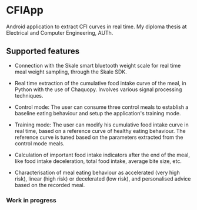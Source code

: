 # CFIApp
 Android application to extract CFI curves in real time. My diploma thesis at Electrical and Computer Engineering, AUTh.
 
 ## Supported features
 - Connection with the Skale smart bluetooth weight scale for real time meal weight sampling, through the Skale SDK.
 
 - Real time extraction of the cumulative food intake curve of the meal, in Python with the use of Chaquopy. Involves various signal processing techniques.
 - Control mode: The user can consume three control meals to establish a baseline eating behaviour and setup the application's training mode.
 - Training mode: The user can modify his cumulative food intake curve in real time, based on a reference curve of healthy eating behaviour. The reference curve is tuned based on the parameters extracted from the control mode meals.
 
 - Calculation of important food intake indicators after the end of the meal, like food intake deceleration, total food intake, average bite size, etc.
 - Characterisation of meal eating behaviour as accelerated (very high risk), linear (high risk) or decelerated (low risk), and personalised advice based on the recorded meal.

### Work in progress
